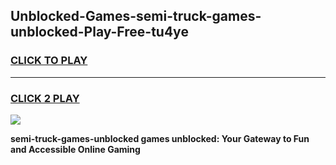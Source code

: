 
## Unblocked-Games-semi-truck-games-unblocked-Play-Free-tu4ye
<h3>
<a href="https://premium76.site?title=semi-truck-games-unblocked&ref=09A">CLICK TO PLAY</a></h3>
<hr>

<h3>
<a href="https://premium76.site?title=semi-truck-games-unblocked&ref=09A">CLICK 2 PLAY</a>
  
</h3>

<a href="https://premium76.site?title=semi-truck-games-unblocked&ref=09A"><img src="https://clearcache.store/games.png"></a>


**semi-truck-games-unblocked games unblocked: Your Gateway to Fun and Accessible Online Gaming**
